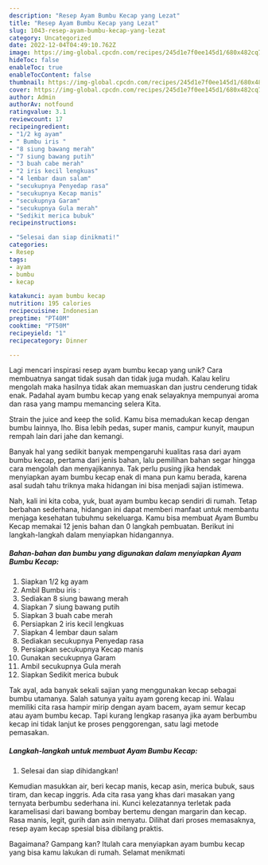 ```yaml
---
description: "Resep Ayam Bumbu Kecap yang Lezat"
title: "Resep Ayam Bumbu Kecap yang Lezat"
slug: 1043-resep-ayam-bumbu-kecap-yang-lezat
category: Uncategorized
date: 2022-12-04T04:49:10.762Z
image: https://img-global.cpcdn.com/recipes/245d1e7f0ee145d1/680x482cq70/ayam-bumbu-kecap-foto-resep-utama.jpg
hideToc: false
enableToc: true
enableTocContent: false
thumbnail: https://img-global.cpcdn.com/recipes/245d1e7f0ee145d1/680x482cq70/ayam-bumbu-kecap-foto-resep-utama.jpg
cover: https://img-global.cpcdn.com/recipes/245d1e7f0ee145d1/680x482cq70/ayam-bumbu-kecap-foto-resep-utama.jpg
author: Admin
authorAv: notfound
ratingvalue: 3.1
reviewcount: 17
recipeingredient:
- "1/2 kg ayam"
- " Bumbu iris "
- "8 siung bawang merah"
- "7 siung bawang putih"
- "3 buah cabe merah"
- "2 iris kecil lengkuas"
- "4 lembar daun salam"
- "secukupnya Penyedap rasa"
- "secukupnya Kecap manis"
- "secukupnya Garam"
- "secukupnya Gula merah"
- "Sedikit merica bubuk"
recipeinstructions:

- "Selesai dan siap dinikmati!"
categories:
- Resep
tags:
- ayam
- bumbu
- kecap

katakunci: ayam bumbu kecap 
nutrition: 195 calories
recipecuisine: Indonesian
preptime: "PT40M"
cooktime: "PT50M"
recipeyield: "1"
recipecategory: Dinner

---
```





Lagi mencari inspirasi resep ayam bumbu kecap yang unik? Cara membuatnya sangat tidak susah dan tidak juga mudah. Kalau keliru mengolah maka hasilnya tidak akan memuaskan dan justru cenderung tidak enak. Padahal ayam bumbu kecap yang enak selayaknya mempunyai aroma dan rasa yang mampu memancing selera Kita.





Strain the juice and keep the solid. Kamu bisa memadukan kecap dengan bumbu lainnya, lho. Bisa lebih pedas, super manis, campur kunyit, maupun rempah lain dari jahe dan kemangi.

Banyak hal yang sedikit banyak mempengaruhi kualitas rasa dari ayam bumbu kecap, pertama dari jenis bahan, lalu pemilihan bahan segar hingga cara mengolah dan menyajikannya. Tak perlu pusing jika hendak menyiapkan ayam bumbu kecap enak di mana pun kamu berada, karena asal sudah tahu triknya maka hidangan ini bisa menjadi sajian istimewa.






Nah, kali ini kita coba, yuk, buat ayam bumbu kecap sendiri di rumah. Tetap berbahan sederhana, hidangan ini dapat memberi manfaat untuk membantu menjaga kesehatan tubuhmu sekeluarga. Kamu bisa membuat Ayam Bumbu Kecap memakai 12 jenis bahan dan 0 langkah pembuatan. Berikut ini langkah-langkah dalam menyiapkan hidangannya.

<!--inarticleads1-->

##### Bahan-bahan dan bumbu yang digunakan dalam menyiapkan Ayam Bumbu Kecap:

1. Siapkan 1/2 kg ayam
1. Ambil  Bumbu iris :
1. Sediakan 8 siung bawang merah
1. Siapkan 7 siung bawang putih
1. Siapkan 3 buah cabe merah
1. Persiapkan 2 iris kecil lengkuas
1. Siapkan 4 lembar daun salam
1. Sediakan secukupnya Penyedap rasa
1. Persiapkan secukupnya Kecap manis
1. Gunakan secukupnya Garam
1. Ambil secukupnya Gula merah
1. Siapkan Sedikit merica bubuk


Tak ayal, ada banyak sekali sajian yang menggunakan kecap sebagai bumbu utamanya. Salah satunya yaitu ayam goreng kecap ini. Walau memiliki cita rasa hampir mirip dengan ayam bacem, ayam semur kecap atau ayam bumbu kecap. Tapi kurang lengkap rasanya jika ayam berbumbu kecap ini tidak lanjut ke proses penggorengan, satu lagi metode pemasakan. 

<!--inarticleads2-->

##### Langkah-langkah untuk membuat Ayam Bumbu Kecap:


1. Selesai dan siap dihidangkan!

Kemudian masukkan air, beri kecap manis, kecap asin, merica bubuk, saus tiram, dan kecap inggris. Ada cita rasa yang khas dari masakan yang ternyata berbumbu sederhana ini. Kunci kelezatannya terletak pada karamelisasi dari bawang bombay bertemu dengan margarin dan kecap. Rasa manis, legit, gurih dan asin menyatu. Dilihat dari proses memasaknya, resep ayam kecap spesial bisa dibilang praktis. 

Bagaimana? Gampang kan? Itulah cara menyiapkan ayam bumbu kecap yang bisa kamu lakukan di rumah. Selamat menikmati
